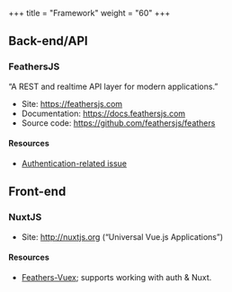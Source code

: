 +++
title = "Framework"
weight = "60"
+++

## Back-end/API

### FeathersJS

“A REST and realtime API layer for modern applications.”

  * Site: https://feathersjs.com
  * Documentation: https://docs.feathersjs.com
  * Source code: https://github.com/feathersjs/feathers

#### Resources

  * [Authentication-related issue](https://github.com/feathersjs/authentication/issues/469#issuecomment-290997190)

## Front-end

### NuxtJS

  * Site: http://nuxtjs.org (“Universal Vue.js Applications”)

#### Resources

  * [Feathers-Vuex](https://github.com/feathers-plus/feathers-vuex); supports working with auth & Nuxt.
